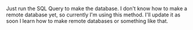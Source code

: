 Just run the SQL Query to make the database. I don't know how to make a remote database yet, so currently I'm using this method. I'll update it as soon I learn how to make remote databases or something like that.
